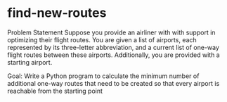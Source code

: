 # find-new-routes
Problem Statement
Suppose you provide an airliner with with support in optimizing their flight routes. You are given a list of airports, each represented by its three-letter abbreviation, and a current list of one-way flight routes between these airports. Additionally, you are provided with a starting airport.

Goal: Write a Python program to calculate the minimum number of additional one-way routes that need to be created so that every airport is reachable from the starting point
